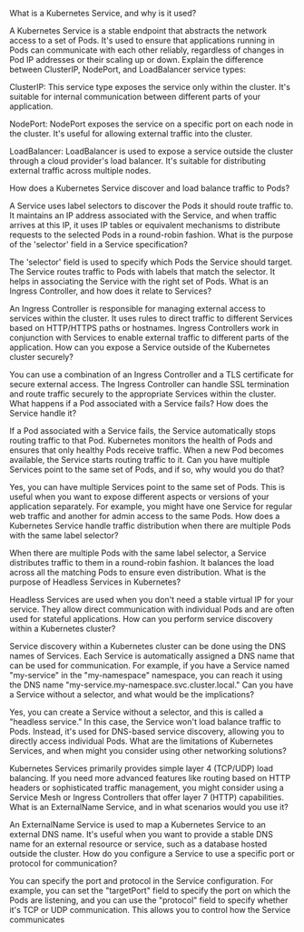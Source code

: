 What is a Kubernetes Service, and why is it used?

A Kubernetes Service is a stable endpoint that abstracts the network access to a set of Pods. It's used to ensure that applications running in Pods can communicate with each other reliably, regardless of changes in Pod IP addresses or their scaling up or down.
Explain the difference between ClusterIP, NodePort, and LoadBalancer service types:

ClusterIP: This service type exposes the service only within the cluster. It's suitable for internal communication between different parts of your application.

NodePort: NodePort exposes the service on a specific port on each node in the cluster. It's useful for allowing external traffic into the cluster.

LoadBalancer: LoadBalancer is used to expose a service outside the cluster through a cloud provider's load balancer. It's suitable for distributing external traffic across multiple nodes.

How does a Kubernetes Service discover and load balance traffic to Pods?

A Service uses label selectors to discover the Pods it should route traffic to. It maintains an IP address associated with the Service, and when traffic arrives at this IP, it uses IP tables or equivalent mechanisms to distribute requests to the selected Pods in a round-robin fashion.
What is the purpose of the 'selector' field in a Service specification?

The 'selector' field is used to specify which Pods the Service should target. The Service routes traffic to Pods with labels that match the selector. It helps in associating the Service with the right set of Pods.
What is an Ingress Controller, and how does it relate to Services?

An Ingress Controller is responsible for managing external access to services within the cluster. It uses rules to direct traffic to different Services based on HTTP/HTTPS paths or hostnames. Ingress Controllers work in conjunction with Services to enable external traffic to different parts of the application.
How can you expose a Service outside of the Kubernetes cluster securely?

You can use a combination of an Ingress Controller and a TLS certificate for secure external access. The Ingress Controller can handle SSL termination and route traffic securely to the appropriate Services within the cluster.
What happens if a Pod associated with a Service fails? How does the Service handle it?

If a Pod associated with a Service fails, the Service automatically stops routing traffic to that Pod. Kubernetes monitors the health of Pods and ensures that only healthy Pods receive traffic. When a new Pod becomes available, the Service starts routing traffic to it.
Can you have multiple Services point to the same set of Pods, and if so, why would you do that?

Yes, you can have multiple Services point to the same set of Pods. This is useful when you want to expose different aspects or versions of your application separately. For example, you might have one Service for regular web traffic and another for admin access to the same Pods.
How does a Kubernetes Service handle traffic distribution when there are multiple Pods with the same label selector?

When there are multiple Pods with the same label selector, a Service distributes traffic to them in a round-robin fashion. It balances the load across all the matching Pods to ensure even distribution.
What is the purpose of Headless Services in Kubernetes?

Headless Services are used when you don't need a stable virtual IP for your service. They allow direct communication with individual Pods and are often used for stateful applications.
How can you perform service discovery within a Kubernetes cluster?

Service discovery within a Kubernetes cluster can be done using the DNS names of Services. Each Service is automatically assigned a DNS name that can be used for communication. For example, if you have a Service named "my-service" in the "my-namespace" namespace, you can reach it using the DNS name "my-service.my-namespace.svc.cluster.local."
Can you have a Service without a selector, and what would be the implications?

Yes, you can create a Service without a selector, and this is called a "headless service." In this case, the Service won't load balance traffic to Pods. Instead, it's used for DNS-based service discovery, allowing you to directly access individual Pods.
What are the limitations of Kubernetes Services, and when might you consider using other networking solutions?

Kubernetes Services primarily provides simple layer 4 (TCP/UDP) load balancing. If you need more advanced features like routing based on HTTP headers or sophisticated traffic management, you might consider using a Service Mesh or Ingress Controllers that offer layer 7 (HTTP) capabilities.
What is an ExternalName Service, and in what scenarios would you use it?

An ExternalName Service is used to map a Kubernetes Service to an external DNS name. It's useful when you want to provide a stable DNS name for an external resource or service, such as a database hosted outside the cluster.
How do you configure a Service to use a specific port or protocol for communication?

You can specify the port and protocol in the Service configuration. For example, you can set the "targetPort" field to specify the port on which the Pods are listening, and you can use the "protocol" field to specify whether it's TCP or UDP communication. This allows you to control how the Service communicates
